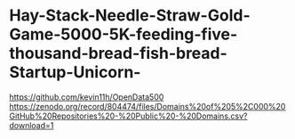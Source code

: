 # Hay-Stack-Needle-Straw-Gold-Game-5000-5K-feeding-five-thousand-bread-fish-bread-Startup-Unicorn-
https://github.com/kevin11h/OpenData500 https://zenodo.org/record/804474/files/Domains%20of%205%2C000%20GitHub%20Repositories%20-%20Public%20-%20Domains.csv?download=1
